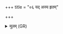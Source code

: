 +++
title = "०६ यद् अस्य हृतम्"

+++
<details><summary>मूलम् (GR)</summary>

यद् अस्य हृतं विहृतं यत् पराभृतम्  
आत्मनो जग्धम् उत यत् पिशाचैः ।  
तद् अग्ने विद्वान् पुनर् आ भर  
त्वं शरीरे प्राणम् असुम् एरयास्य ॥
</details>